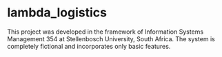 # lambda_logistics
This project was developed in the framework of Information Systems Management 354 at Stellenbosch University, South Africa. The system is completely fictional and incorporates only basic features. 
